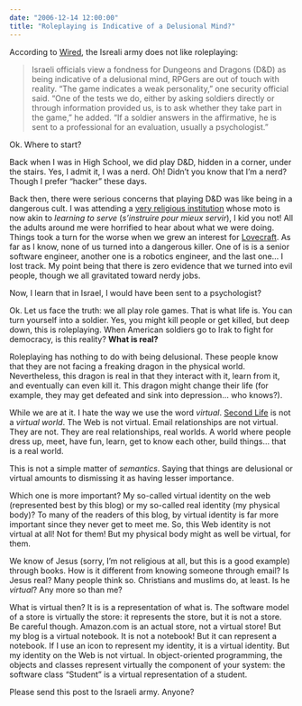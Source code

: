 ```yaml
---
date: "2006-12-14 12:00:00"
title: "Roleplaying is Indicative of a Delusional Mind?"
---
```




According to [Wired](http://blog.wired.com/tableofmalcontents/2006/12/israeli_army_ha.html), the Isreali army does not like roleplaying:

> Israeli officials view a fondness for Dungeons and Dragons (D&#038;D) as being indicative of a delusional mind, RPGers are out of touch with reality. &ldquo;The game indicates a weak personality,&rdquo; one security official said. &ldquo;One of the tests we do, either by asking soldiers directly or through information provided us, is to ask whether they take part in the game,&rdquo; he added. &ldquo;If a soldier answers in the affirmative, he is sent to a professional for an evaluation, usually a psychologist.&rdquo;

Ok. Where to start?

Back when I was in High School, we did play D&#038;D, hidden in a corner, under the stairs. Yes, I admit it, I was a nerd. Oh! Didn&rsquo;t you know that I&rsquo;m a nerd? Though I prefer &ldquo;hacker&rdquo; these days.

Back then, there were serious concerns that playing D&#038;D was like being in a dangerous cult. I was attending a [very religious institution](http://www.csb.qc.ca/) whose moto is now akin to <em>learning to serve</em> (<em>s&rsquo;instruire pour mieux servir</em>), I kid you not! All the adults around me were horrified to hear about what we were doing. Things took a turn for the worse when we grew an interest for [Lovecraft](https://en.wikipedia.org/wiki/Lovecraft). As far as I know, none of us turned into a dangerous killer. One of is is a senior software engineer, another one is a robotics engineer, and the last one&hellip; I lost track. My point being that there is zero evidence that we turned into evil people, though we all gravitated toward nerdy jobs.

Now, I learn that in Israel, I would have been sent to a psychologist?

Ok. Let us face the truth: we all play role games. That is what life is. You can turn yourself into a soldier. Yes, you might kill people or get killed, but deep down, this is roleplaying. When American soldiers go to Irak to fight for democracy, is this reality? __What is real?__

Roleplaying has nothing to do with being delusional. These people know that they are not facing a freaking dragon in the physical world. Nevertheless, this dragon is real in that they interact with it, learn from it, and eventually can even kill it. This dragon might change their life (for example, they may get defeated and sink into depression&hellip; who knows?).

While we are at it. I hate the way we use the word <em>virtual</em>. [Second Life](http://secondlife.com/) is not a <em>virtual world</em>. The Web is not virtual. Email relationships are not virtual. They are not. They are real relationships, real worlds. A world where people dress up, meet, have fun, learn, get to know each other, build things&hellip; that is a real world.

This is not a simple matter of <em>semantics</em>. Saying that things are delusional or virtual amounts to dismissing it as having lesser importance.

Which one is more important? My so-called virtual identity on the web (represented best by this blog) or my so-called real identity (my physical body)? To many of the readers of this blog, by virtual identity is far more important since they never get to meet me. So, this Web identity is not virtual at all! Not for them! But my physical body might as well be virtual, for them.

We know of Jesus (sorry, I&rsquo;m not religious at all, but this is a good example) through books. How is it different from knowing someone through email? Is Jesus real? Many people think so. Christians and muslims do, at least. Is he <em>virtual</em>? Any more so than me?

What is virtual then? It is is a representation of what is. The software model of a store is virtually the store: it represents the store, but it is not a store. Be careful though. Amazon.com is an actual store, not a virtual store! But my blog is a virtual notebook. It is not a notebook! But it can represent a notebook. If I use an icon to represent my identity, it is a virtual identity. But my identity on the Web is not virtual. In object-oriented programming, the objects and classes represent virtually the component of your system: the software class &ldquo;Student&rdquo; is a virtual representation of a student.

Please send this post to the Israeli army. Anyone?

